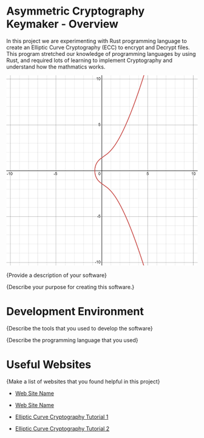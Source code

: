 # Asymmetric Cryptography Keymaker - Overview

In this project we are experimenting with Rust programming language to create an Elliptic Curve Cryptography (ECC) to encrypt and Decrypt files. This program stretched our knowledge of programming languages by using Rust, and required lots of learning to implement Cryptography and understand how the mathmatics works.

![curve](https://github.com/Ambrosius1963/Asymmetric-Cryptography-keymaker/blob/8ed1e65875ab66b0321d3efba69dabde687d9e0e/blob/y%5E2%3Dx%5E3%2B2x%2B2.png?raw=true)

{Provide a description of your software}

{Describe your purpose for creating this software.}

# Development Environment

{Describe the tools that you used to develop the software}

{Describe the programming language that you used}

# Useful Websites

{Make a list of websites that you found helpful in this project}
* [Web Site Name](http://url.link.goes.here)
* [Web Site Name](http://url.link.goes.here)

* [Elliptic Curve Cryptography Tutorial 1](https://www.youtube.com/watch?v=gAtBM06xwaw)
* [Elliptic Curve Cryptography Tutorial 2](https://www.youtube.com/watch?v=wpLQZhqdPaA)
